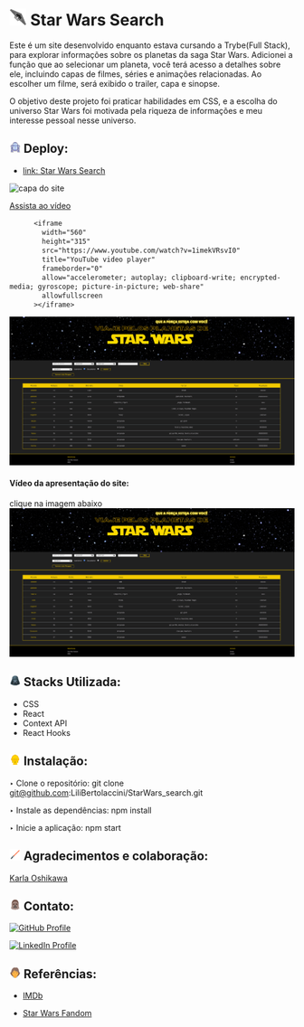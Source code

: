 
# <img src="image-3.png" alt="Star Wars Search" width="30px">  Star Wars Search


Este é um site desenvolvido enquanto estava cursando a Trybe(Full Stack), para explorar informações sobre os planetas da saga Star Wars. Adicionei a função que ao selecionar um planeta, você terá acesso a detalhes sobre ele, incluindo capas de filmes, séries e animações relacionadas. Ao escolher um filme, será exibido o trailer, capa e sinopse.

O objetivo deste projeto foi praticar habilidades em CSS, e a escolha do universo Star Wars foi motivada pela riqueza de informações e meu interesse pessoal nesse universo.

## <img src="image-21.png" alt="R2-D2" width="20px"> Deploy:
- [link: Star Wars Search](star-wars-search-rho.vercel.app)

<img src="Star-Wars-Search.mov" alt="capa do site" width="900px" >

[Assista ao vídeo](Star-Wars-Search.mov)

          <iframe
            width="560"
            height="315"
            src="https://www.youtube.com/watch?v=1imekVRsvI0"
            title="YouTube video player"
            frameborder="0"
            allow="accelerometer; autoplay; clipboard-write; encrypted-media; gyroscope; picture-in-picture; web-share"
            allowfullscreen
          ></iframe>

<img src="image-site.png" alt="capa do site" width="900px" >

<!--Clique na imagem abaixo-->
#### Vídeo da apresentação do site:
 clique na imagem abaixo
[![Assista ao vídeo](image-site.png)](https://www.youtube.com/watch?v=1imekVRsvI0)
          <!--<iframe
            width="560"
            height="315"
            src="https://www.youtube.com/watch?v=1imekVRsvI0"
            title="YouTube video player"
            frameborder="0"
            allow="accelerometer; autoplay; clipboard-write; encrypted-media; gyroscope; picture-in-picture; web-share"
            allowfullscreen
          ></iframe>-->

##  <img src="image-18.png" alt="darth-v" width="20px" >  Stacks Utilizada:

  - CSS
  - React
  - Context API
  - React Hooks

## <img src="image-19.png" alt="c-3po" width="20px">  Instalação:

  ‣ Clone o repositório: git clone git@github.com:LiliBertolaccini/StarWars_search.git

  ‣ Instale as dependências: npm install
  
  ‣ Inicie a aplicação: npm start



## <img src="image-1.png" alt="sabre-de-luz" width="20px"> Agradecimentos e colaboração:
[Karla Oshikawa](https://github.com/karlaoshikawa)


##  <img src="image-17.png" alt="Chewbacca" width="20px"> Contato:

[![GitHub Profile](https://img.shields.io/badge/GitHub-Lili%20Bertolaccini%20-brightgreen)](https://github.com/LiliBertolaccini)


[![LinkedIn Profile](https://img.shields.io/badge/LinkedIn-Profile-blue)](https://www.linkedin.com/in/lilian-barros-bertolaccini/)

## <img src="image-20.png" alt="luke-color" width="20px"> Referências:

- [IMDb](https://www.imdb.com/)

- [Star Wars Fandom](https://starwars.fandom.com/pt/wiki/P%C3%A1gina_principal)
